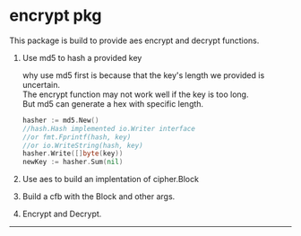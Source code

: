 # encrypt pkg
This package is build to provide aes encrypt and decrypt functions.   
1. Use md5 to hash a provided key  
   
   why use md5 first is because that the key's length we provided is uncertain.  
   The encrypt function may not work well if the key is too long.   
   But md5 can generate a hex with specific length. 
    ```go
    hasher := md5.New()
    //hash.Hash implemented io.Writer interface
    //or fmt.Fprintf(hash, key)
    //or io.WriteString(hash, key)
    hasher.Write([]byte(key))
    newKey := hasher.Sum(nil)
    ```
2. Use aes to build an implentation of cipher.Block
3. Build a cfb with the Block and other args.
4. Encrypt and Decrypt.   
---
